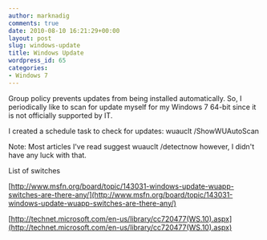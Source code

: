```yaml
---
author: marknadig
comments: true
date: 2010-08-10 16:21:29+00:00
layout: post
slug: windows-update
title: Windows Update
wordpress_id: 65
categories:
- Windows 7
---
```


Group policy prevents updates from being installed automatically. So, I periodically like to scan for update myself for my Windows 7 64-bit since it is not officially supported by IT.

I created a schedule task to check for updates: wuauclt /ShowWUAutoScan

Note: Most articles I've read suggest wuauclt /detectnow however, I didn't have any luck with that.

List of switches

[http://www.msfn.org/board/topic/143031-windows-update-wuapp-switches-are-there-any/](http://www.msfn.org/board/topic/143031-windows-update-wuapp-switches-are-there-any/)

[http://technet.microsoft.com/en-us/library/cc720477(WS.10).aspx](http://technet.microsoft.com/en-us/library/cc720477(WS.10).aspx)

